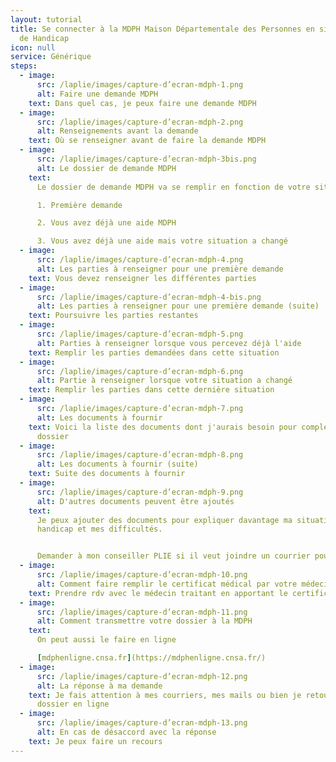 ```yaml
---
layout: tutorial
title: Se connecter à la MDPH Maison Départementale des Personnes en situation
  de Handicap
icon: null
service: Générique
steps:
  - image:
      src: /laplie/images/capture-d’ecran-mdph-1.png
      alt: Faire une demande MDPH
    text: Dans quel cas, je peux faire une demande MDPH
  - image:
      src: /laplie/images/capture-d’ecran-mdph-2.png
      alt: Renseignements avant la demande
    text: Où se renseigner avant de faire la demande MDPH
  - image:
      src: /laplie/images/capture-d’ecran-mdph-3bis.png
      alt: Le dossier de demande MDPH
    text:
      Le dossier de demande MDPH va se remplir en fonction de votre situation

      1. Première demande

      2. Vous avez déjà une aide MDPH

      3. Vous avez déjà une aide mais votre situation a changé
  - image:
      src: /laplie/images/capture-d’ecran-mdph-4.png
      alt: Les parties à renseigner pour une première demande
    text: Vous devez renseigner les différentes parties
  - image:
      src: /laplie/images/capture-d’ecran-mdph-4-bis.png
      alt: Les parties à renseigner pour une première demande (suite)
    text: Poursuivre les parties restantes
  - image:
      src: /laplie/images/capture-d’ecran-mdph-5.png
      alt: Parties à renseigner lorsque vous percevez déjà l'aide
    text: Remplir les parties demandées dans cette situation
  - image:
      src: /laplie/images/capture-d’ecran-mdph-6.png
      alt: Partie à renseigner lorsque votre situation a changé
    text: Remplir les parties dans cette dernière situation
  - image:
      src: /laplie/images/capture-d’ecran-mdph-7.png
      alt: Les documents à fournir
    text: Voici la liste des documents dont j'aurais besoin pour compléter mon
      dossier
  - image:
      src: /laplie/images/capture-d’ecran-mdph-8.png
      alt: Les documents à fournir (suite)
    text: Suite des documents à fournir
  - image:
      src: /laplie/images/capture-d’ecran-mdph-9.png
      alt: D'autres documents peuvent être ajoutés
    text:
      Je peux ajouter des documents pour expliquer davantage ma situation, mon
      handicap et mes difficultés.


      Demander à mon conseiller PLIE si il veut joindre un courrier pour expliquer ma situation par rapport à l'emploi
  - image:
      src: /laplie/images/capture-d’ecran-mdph-10.png
      alt: Comment faire remplir le certificat médical par votre médecin
    text: Prendre rdv avec le médecin traitant en apportant le certificat médical
  - image:
      src: /laplie/images/capture-d’ecran-mdph-11.png
      alt: Comment transmettre votre dossier à la MDPH
    text:
      On peut aussi le faire en ligne 

      [mdphenligne.cnsa.fr](https://mdphenligne.cnsa.fr/)
  - image:
      src: /laplie/images/capture-d’ecran-mdph-12.png
      alt: La réponse à ma demande
    text: Je fais attention à mes courriers, mes mails ou bien je retourne sur mon
      dossier en ligne
  - image:
      src: /laplie/images/capture-d’ecran-mdph-13.png
      alt: En cas de désaccord avec la réponse
    text: Je peux faire un recours
---
```

